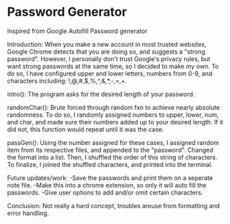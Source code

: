 # Password Generator
 Inspired from Google Autofill Password generator

Introduction:
When you make a new account in most trusted websites, Google Chrome detects that you are doing so, and suggests a "strong password". However, I personally don't trust Google's privacy rules, but want strong passwords at the same time, so I decided to make my own. To do so, I have configured upper and lower letters, numbers from 0-9, and characters including: !,@,#,$,%,^,&,*,-,=,+.

intro():
The program asks for the desired length of your password.

randomChar():
Brute forced through random fxn to achieve nearly absolute randomness. To do so, I randomly assigned numbers to upper, lower, num, and char, and made sure their numbers added up to your desired length. If it did not, this function would repeat until it was the case. 

passGen():
Using the number assigned for these cases, I assigned random item from its respective files, and appended to the "password". Changed the format into a list. Then, I shuffled the order of this string of characters. To finalize, I joined the shuffled characters, and printed into the terminal.

Future updates/work:
-Save the passwords and print them on a seperate note file.
-Make this into a chrome extension, so only it will auto fill the passwords.
-Give user options to add and/or omit certain characters.

Conclusion:
Not really a hard concept, troubles arouse from formatting and error handling.
